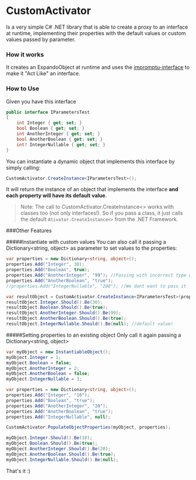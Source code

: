 # CustomActivator 
Is a very simple C# .NET library that is able to create a proxy to an interface at runtime, implementing their properties with the default values or custom values passed by parameter. 

### How it works
It creates an ExpandoObject at runtime and uses the [impromptu-interface] to make it "Act Like" an interface. 

### How to Use
Given you have this interface
```csharp
public interface IParametersTest
{
    int Integer { get; set; }
    bool Boolean { get; set; }
    int AnotherInteger { get; set; }
    bool AnotherBoolean { get; set; }
    int? IntegerNullable { get; set; }
}
```
You can instantiate a dynamic object that implements this interface by simply calling: 
```csharp
CustomActivator.CreateInstance<IParametersTest>();
```
It will return the instance of an object that implements the interface **and each property will have its default value**.

> Note: The call to CustomActivator.CreateInstance<> works with classes too (not only interfaces!). So if you pass a class, it just calls the default `Ativator.CreateInstance<>` from the .NET Framework.

###Other Features

#####Instantiate with custom values
You can also call it passing a Dictionary<string, object> as parameter to set values to the properties:
```csharp
var properties = new Dictionary<string, object>();
properties.Add("Integer", 30);
properties.Add("Boolean", true);
properties.Add("AnotherInteger", "99"); //Passing with incorrect type works to ;D
properties.Add("AnotherBoolean", "true");
//properties.Add("IntegerNullable", "200"); //We dont want to pass it

var resultObject = CustomActivator.CreateInstance<IParametersTest>(properties);
resultObject.Integer.Should().Be(30);
resultObject.Boolean.Should().Be(true);
resultObject.AnotherInteger.Should().Be(99);
resultObject.AnotherBoolean.Should().Be(true);
resultObject.IntegerNullable.Should().Be(null); //default value!
```

#####Setting properties to an existing object
Only call it again passing a Dictionary<string, object> 
```csharp
var myObject = new InstantiableObject();
myObject.Integer = 1;
myObject.Boolean = false;
myObject.AnotherInteger = 2;
myObject.AnotherBoolean = false;
myObject.IntegerNullable = 3;

var properties = new Dictionary<string, object>();
properties.Add("Integer", "10");
properties.Add("Boolean", "true");
properties.Add("AnotherInteger", "20");
properties.Add("AnotherBoolean", "true");
properties.Add("IntegerNullable", null);

CustomActivator.PopulateObjectProperties(myObject, properties);

myObject.Integer.Should().Be(10);
myObject.Boolean.Should().Be(true);
myObject.AnotherInteger.Should().Be(20);
myObject.AnotherBoolean.Should().Be(true);
myObject.IntegerNullable.Should().Be(null);
```


 [impromptu-interface]:https://github.com/ekonbenefits/impromptu-interface

 That's it :)

